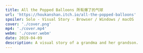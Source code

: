 ```yaml
---
title: All the Popped Balloons 所有爆了的气球
url: 'https://houkanshan.itch.io/all-the-popped-balloons'
spoiler: Solo - Visual Story - Browser / Windows / macOS
cover: './cover.png'
mp4: './cover.mp4'
webm: './cover.webm'
date: 2019-04-09
description: A visual story of a grandma and her grandson.
---
```

